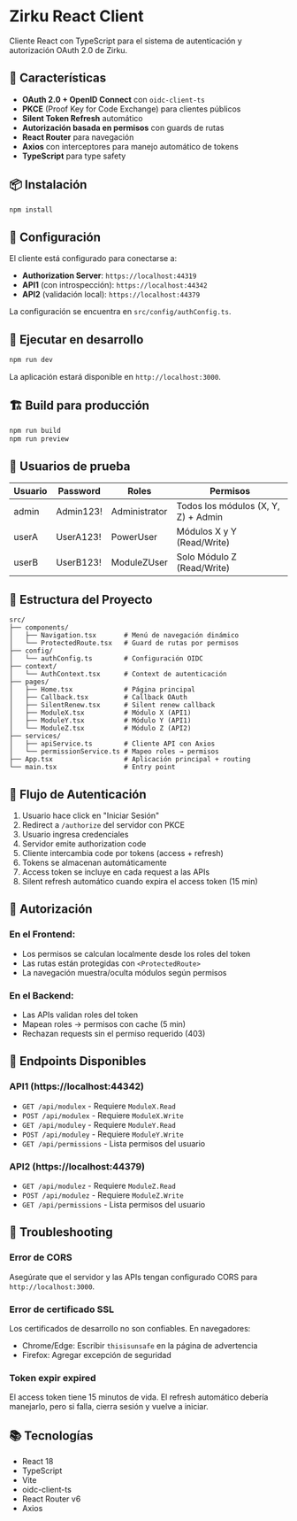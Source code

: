 # Zirku React Client

Cliente React con TypeScript para el sistema de autenticación y autorización OAuth 2.0 de Zirku.

## 🚀 Características

- **OAuth 2.0 + OpenID Connect** con `oidc-client-ts`
- **PKCE** (Proof Key for Code Exchange) para clientes públicos
- **Silent Token Refresh** automático
- **Autorización basada en permisos** con guards de rutas
- **React Router** para navegación
- **Axios** con interceptores para manejo automático de tokens
- **TypeScript** para type safety

## 📦 Instalación

```bash
npm install
```

## 🔧 Configuración

El cliente está configurado para conectarse a:

- **Authorization Server**: `https://localhost:44319`
- **API1** (con introspección): `https://localhost:44342`
- **API2** (validación local): `https://localhost:44379`

La configuración se encuentra en `src/config/authConfig.ts`.

## 🏃 Ejecutar en desarrollo

```bash
npm run dev
```

La aplicación estará disponible en `http://localhost:3000`.

## 🏗️ Build para producción

```bash
npm run build
npm run preview
```

## 👤 Usuarios de prueba

| Usuario | Password | Roles | Permisos |
|---------|----------|-------|----------|
| admin | Admin123! | Administrator | Todos los módulos (X, Y, Z) + Admin |
| userA | UserA123! | PowerUser | Módulos X y Y (Read/Write) |
| userB | UserB123! | ModuleZUser | Solo Módulo Z (Read/Write) |

## 📱 Estructura del Proyecto

```
src/
├── components/
│   ├── Navigation.tsx       # Menú de navegación dinámico
│   └── ProtectedRoute.tsx   # Guard de rutas por permisos
├── config/
│   └── authConfig.ts        # Configuración OIDC
├── context/
│   └── AuthContext.tsx      # Context de autenticación
├── pages/
│   ├── Home.tsx             # Página principal
│   ├── Callback.tsx         # Callback OAuth
│   ├── SilentRenew.tsx      # Silent renew callback
│   ├── ModuleX.tsx          # Módulo X (API1)
│   ├── ModuleY.tsx          # Módulo Y (API1)
│   └── ModuleZ.tsx          # Módulo Z (API2)
├── services/
│   ├── apiService.ts        # Cliente API con Axios
│   └── permissionService.ts # Mapeo roles → permisos
├── App.tsx                  # Aplicación principal + routing
└── main.tsx                 # Entry point
```

## 🔐 Flujo de Autenticación

1. Usuario hace click en "Iniciar Sesión"
2. Redirect a `/authorize` del servidor con PKCE
3. Usuario ingresa credenciales
4. Servidor emite authorization code
5. Cliente intercambia code por tokens (access + refresh)
6. Tokens se almacenan automáticamente
7. Access token se incluye en cada request a las APIs
8. Silent refresh automático cuando expira el access token (15 min)

## 🎯 Autorización

### En el Frontend:
- Los permisos se calculan localmente desde los roles del token
- Las rutas están protegidas con `<ProtectedRoute>`
- La navegación muestra/oculta módulos según permisos

### En el Backend:
- Las APIs validan roles del token
- Mapean roles → permisos con cache (5 min)
- Rechazan requests sin el permiso requerido (403)

## 📝 Endpoints Disponibles

### API1 (https://localhost:44342)
- `GET /api/modulex` - Requiere `ModuleX.Read`
- `POST /api/modulex` - Requiere `ModuleX.Write`
- `GET /api/moduley` - Requiere `ModuleY.Read`
- `POST /api/moduley` - Requiere `ModuleY.Write`
- `GET /api/permissions` - Lista permisos del usuario

### API2 (https://localhost:44379)
- `GET /api/modulez` - Requiere `ModuleZ.Read`
- `POST /api/modulez` - Requiere `ModuleZ.Write`
- `GET /api/permissions` - Lista permisos del usuario

## 🐛 Troubleshooting

### Error de CORS
Asegúrate que el servidor y las APIs tengan configurado CORS para `http://localhost:3000`.

### Error de certificado SSL
Los certificados de desarrollo no son confiables. En navegadores:
- Chrome/Edge: Escribir `thisisunsafe` en la página de advertencia
- Firefox: Agregar excepción de seguridad

### Token expir expired
El access token tiene 15 minutos de vida. El refresh automático debería manejarlo, pero si falla, cierra sesión y vuelve a iniciar.

## 📚 Tecnologías

- React 18
- TypeScript
- Vite
- oidc-client-ts
- React Router v6
- Axios


